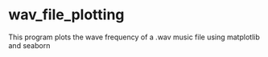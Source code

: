 # wav_file_plotting
This program plots the wave frequency of a .wav music file using matplotlib and seaborn
